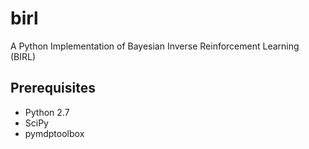 # birl
A Python Implementation of Bayesian Inverse Reinforcement Learning (BIRL)

## Prerequisites

- Python 2.7
- SciPy
- pymdptoolbox

